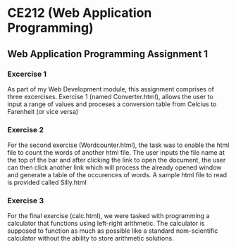 # CE212 (Web Application Programming)
## Web Application Programming Assignment 1

### Excercise 1

As part of my Web Development module, this assignment comprises of three excercises. Exercise 1 (named Converter.html), allows the user
to input a range of values and proceses a conversion table from Celcius to Farenheit (or vice versa)

### Exercise 2

For the second exercise (Wordcounter.html), the task was to enable the html file to count the words of another html file. The user inputs the file name at the top of the bar and after clicking the link to open the document, the user can then click another link which will process the already opened window and generate a table of the occurences of words. A sample html file to read is provided called Silly.html

### Exercise 3

For the final exercise (calc.html), we were tasked with programming a calculator that functions using left-right arithmetic. The calculator is supposed to function as much as possible like a standard nom-scientific calculator without the ability to store arithmetic solutions.
